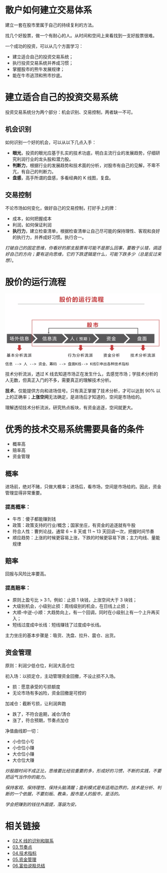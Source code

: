 散户如何建立交易体系
====================
建立一套在股市里属于自己的持续复利的方法。

找几个好股票，做一个有耐心的人。从时间和空间上来看找到一支好股票很难。

一个成功的投资，可以从几个方面学习：
- 建立适合自己的投资交易系统；
- 执行投资交易系统并养成习惯；
- 掌握股市的熊牛发展规律；
- 能在牛市逃顶和熊市抄底。

# 建立适合自己的投资交易系统

投资交易系统分为两个部分：机会识别、交易控制，两者缺一不可。

## 机会识别

如何识别一个好的机会，可以从以下几点入手：
- **眼光**，投资的眼光应基于扎实的技术功底，明白主流行业的发展趋势，仔细研究利润行业的龙头股和潜力股。
- **判断力**，根据行业的发展趋势和技术面的分析，对股市有自己的见解，不卑不亢，有自己的判断力。
- **盘感**，高手所谓的盘感，多看经典的 K 线图，复盘。

## 交易控制

不论市场如何变化，做好自己的交易控制，打好手上的牌：
- 成本，如何把握成本
- 利润，如何保证利润
- **执行力**，建立检查清单，根据检查清单让自己尽可能的保持理性、客观和良好的执行力，并养成好习惯。执行合一。

_打破自己的固定思维，你看好的那支股票有可能不是那么回事，要敢于认错，调适好自己的方向；要有逆向思维，它的下跌逻辑是什么，可能下跌多少（总是反过来想）_。

# 股价的运行流程
![股价运行流程](images/FBSHG-20200210-01.png)
``信息 --> 人 --> 资金、筹码 --> 盘面K线--> K线引申出各种技术指标``

技术分析流派，透过 K 线去知道市场正在发生什么，去感觉市场；学技术分析的人无数，但真正入门的不多，需要真正的理解技术分析。

**技术**，仅能提供方向和进场信号。只有真正掌握了技术分析，才可以达到 90% 以上的正确率；**上涨空间**无法确定，是进场后才知道的，空间是市场给的。

理解透彻技术分析流派，研究热点板块，有资金追逐，空间就更大。

# 优秀的技术交易系统需要具备的条件
- 概率高
- 赔率高
- 资金管理

## 概率
进场前，绝对不赌，只做大概率；进场后，看市场，空间是市场给的。因此，资金管理显得非常重要。

### 提高概率：
- 牛市：傻子都能赚到钱
- 政策：政策支持的行业/概念；国家坐庄，有资金的追逐就有牛股
- 符合人性：曹刿论战，通常 6 ~ 8 天或 11 ~ 13 天回调一次，把握时间节奏
- 顺应趋势：上涨的时候更容易上涨，下跌的时候更容易下跌；主力均线、量能规律

## 赔率
回报与风险比率要高。

### 提高赔率：
- 原则上盈亏比 > 3:1，例如：止损 1 块钱，上涨空间大于 3 块钱；
- 大级别机会，小级别止损：周线级别的机会，在日线上止损；
- 大顺-中逆-小顺：大趋势向上，有一个回调，同时在小级别上有一个上升再买入；
- 短线过度成中长线：短线赚钱了过度成中长线。

主力坐庄的基本步骤是：吸货、洗盘、拉升、震仓、出货。

## 资金管理

原则：利润少低仓位，利润大高仓位

初入场：以损定仓，主动管理资金回撤，不设止损不入场。
- 损：愿意承受的亏损额度
- 无论市场有多凶险，资金回撤是可控的

加减仓：截断亏损，让利润奔跑
- 跌了，不符合逾期，减仓/清仓
- 涨了，符合预期，节奏点加仓

净值曲线即一切：
- 小仓位小亏
- 小仓位小赚
- 大仓位小赚
- 大仓位大赚


_炒股跟时间不成正比，思维要比经验重要的多，形成好的习惯，不断的实践，不要把运气当作你的能力。_

_保持客观、保持理性、保持头脑清醒；盈利模式是有适用边界的，技术是分析、判断的一个依据，不要刻板、教条，股市是人的股市，是活的。_

_学会把赚到的钱往外面提，落袋为安。_

# 相关链接
- [02.K 线的识别和联系](https://github.com/IamDingj/FinancialHub/blob/master/FBSHG/02.K%20%E7%BA%BF%E7%9A%84%E8%AF%86%E5%88%AB%E5%92%8C%E8%81%94%E7%B3%BB.md)
- [03.节奏点](https://github.com/IamDingj/FinancialHub/blob/master/FBSHG/03.%E8%8A%82%E5%A5%8F%E7%82%B9.md)
- [04.技术指标](https://github.com/IamDingj/FinancialHub/blob/master/FBSHG/04.%E6%8A%80%E6%9C%AF%E6%8C%87%E6%A0%87.md)
- [05.资金管理](https://github.com/IamDingj/FinancialHub/blob/master/FBSHG/05.%E8%B5%84%E9%87%91%E7%AE%A1%E7%90%86.md)
- [06.富伯说股总结](https://github.com/IamDingj/FinancialHub/blob/master/FBSHG/06.%E5%AF%8C%E4%BC%AF%E8%AF%B4%E8%82%A1%E6%80%BB%E7%BB%93.md)
